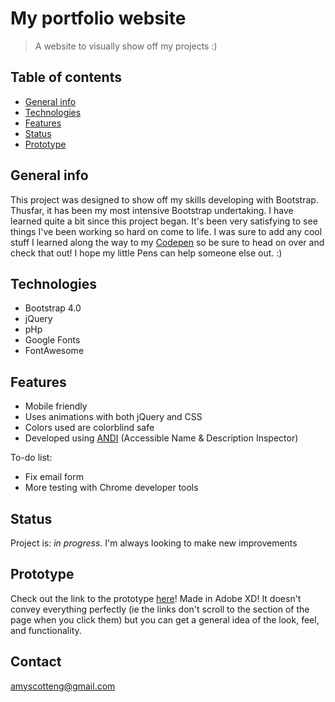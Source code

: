 # My portfolio website
> A website to visually show off my projects :)

## Table of contents
* [General info](#general-info)
* [Technologies](#technologies)
* [Features](#features)
* [Status](#status)
* [Prototype](#prototype)

## General info
This project was designed to show off my skills developing with Bootstrap. Thusfar, it has been my most intensive Bootstrap undertaking. I have learned quite a bit since this project began. It's been very satisfying to see things I've been working so hard on come to life. I was sure to add any cool stuff I learned along the way to my <a href="https://codepen.io/amyscotteng">Codepen</a> so be sure to head on over and check that out! I hope my little Pens can help someone else out. :)


## Technologies
* Bootstrap 4.0
* jQuery
* pHp
* Google Fonts
* FontAwesome

## Features

* Mobile friendly
* Uses animations with both jQuery and CSS
* Colors used are colorblind safe
* Developed using <a href="https://www.ssa.gov/accessibility/andi/help/install.html">ANDI</a> (Accessible Name & Description Inspector)

To-do list:
* Fix email form 
* More testing with Chrome developer tools

## Status
Project is: _in progress_. I'm always looking to make new improvements

## Prototype
Check out the link to the prototype <a href="https://xd.adobe.com/view/073cab1e-4fb5-4e62-8b8f-260e3a3ec379-526f/">here</a>! Made in Adobe XD! It doesn't convey everything perfectly (ie the links don't scroll to the section of the page when you click them) but you can get a general idea of the look, feel, and functionality. 

## Contact
amyscotteng@gmail.com
